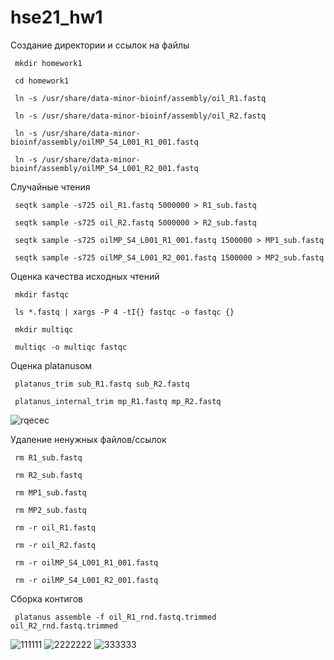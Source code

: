 # hse21_hw1
 Создание директории и ссылок на файлы
 
     mkdir homework1
  
     cd homework1
  
     ln -s /usr/share/data-minor-bioinf/assembly/oil_R1.fastq
  
     ln -s /usr/share/data-minor-bioinf/assembly/oil_R2.fastq
  
     ln -s /usr/share/data-minor-bioinf/assembly/oilMP_S4_L001_R1_001.fastq
  
     ln -s /usr/share/data-minor-bioinf/assembly/oilMP_S4_L001_R2_001.fastq
  
 Случайные чтения

     seqtk sample -s725 oil_R1.fastq 5000000 > R1_sub.fastq

     seqtk sample -s725 oil_R2.fastq 5000000 > R2_sub.fastq

     seqtk sample -s725 oilMP_S4_L001_R1_001.fastq 1500000 > MP1_sub.fastq

     seqtk sample -s725 oilMP_S4_L001_R2_001.fastq 1500000 > MP2_sub.fastq

 Оценка качества исходных чтений
 
     mkdir fastqc

     ls *.fastq | xargs -P 4 -tI{} fastqc -o fastqc {}

     mkdir multiqc

     multiqc -o multiqc fastqc 

Оценка platanusом

     platanus_trim sub_R1.fastq sub_R2.fastq 

     platanus_internal_trim mp_R1.fastq mp_R2.fastq
![rqecec](https://user-images.githubusercontent.com/91056319/139139694-bc4f9e6d-93f2-420e-9729-2c7530cd02f1.JPG)

Удаление ненужных файлов/ссылок

     rm R1_sub.fastq

     rm R2_sub.fastq

     rm MP1_sub.fastq

     rm MP2_sub.fastq

     rm -r oil_R1.fastq

     rm -r oil_R2.fastq

     rm -r oilMP_S4_L001_R1_001.fastq

     rm -r oilMP_S4_L001_R2_001.fastq

Сборка контигов
     
     platanus assemble -f oil_R1_rnd.fastq.trimmed oil_R2_rnd.fastq.trimmed
![111111](https://user-images.githubusercontent.com/91056319/139144323-e7f02f18-717b-4e15-916b-c377a1cb4e34.JPG)
![2222222](https://user-images.githubusercontent.com/91056319/139144329-16f71c96-f4cf-4fe8-92c0-e56f3739c5fa.JPG)
![333333](https://user-images.githubusercontent.com/91056319/139144332-6dd7da80-7805-4e0a-87c1-24e0819252ce.JPG)





